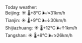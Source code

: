 Today weather:  
Beijing: ☀️   🌡️+8°C 🌬️↘31km/h  
Tianjin: ☀️   🌡️+9°C 🌬️↓30km/h  
Shijiazhuang: ☀️   🌡️+12°C 🌬️↑1km/h  
Tangshan: ☀️   🌡️+8°C 🌬️↘26km/h  

